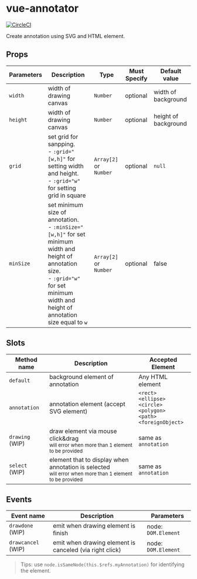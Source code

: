 # vue-annotator
[![CircleCI](https://circleci.com/gh/DrSensor/vue-annotator.svg?style=svg)](https://circleci.com/gh/DrSensor/vue-annotator)

Create annotation using SVG and HTML element.

## Props
| Parameters | Description | Type | Must Specify | Default value |
|---------- |-------- |---------- |---------- |---------- |
| `width` | width of drawing canvas | `Number` | optional | width of background |
| `height` | width of drawing canvas | `Number` | optional | height of background |
| `grid` | set grid for sanpping. <br> - `:grid="[w,h]"` for setting width and height. <br> - `:grid="w"` for setting grid in square | `Array[2]` or `Number` | optional | `null` |
| `minSize` | set minimum size of annotation. <br> - `:minSize="[w,h]"` for set minimum width and height of annotation size. <br> - `:grid="w"` for set minimum width and height of annotation size equal to `w` | `Array[2]` or `Number` | optional | false |

## Slots
| Method name | Description | Accepted Element |
|---------- |-------- |---------- |
| `default` | background element of annotation | Any HTML element |
| `annotation` | annotation element (accept SVG element) | `<rect>` <br> `<ellipse>` <br> `<circle>` <br> `<polygon>` <br> `<path>` <br> `<foreignObject>` |
| `drawing` (WIP) | draw element via mouse click&drag <br><sup> will error when more than 1 element to be provided </sup> | same as `annotation` | 
| `select` (WIP) | element that to display when annotation is selected <br><sup> will error when more than 1 element to be provided </sup> | same as `annotation` | 

## Events
| Event name | Description | Parameters |
|---------- |-------- |---------- |
| `drawdone` (WIP) | emit when drawing element is finish | node: `DOM.Element` |
| `drawcancel` (WIP) | emit when drawing element is canceled (via right click) | node: `DOM.Element` |

> Tips: use `node.isSameNode(this.$refs.myAnnotation)` for identifying the element.

